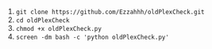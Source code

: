 1. `git clone https://github.com/Ezzahhh/oldPlexCheck.git`
2. `cd oldPlexCheck`
3. `chmod +x oldPlexCheck.py`
4. `screen -dm bash -c 'python oldPlexCheck.py'`
